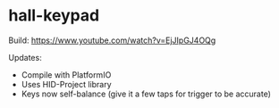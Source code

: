 # hall-keypad

Build:
https://www.youtube.com/watch?v=EjJIpGJ4OQg

Updates:
* Compile with PlatformIO
* Uses HID-Project library
* Keys now self-balance (give it a few taps for trigger to be accurate)

